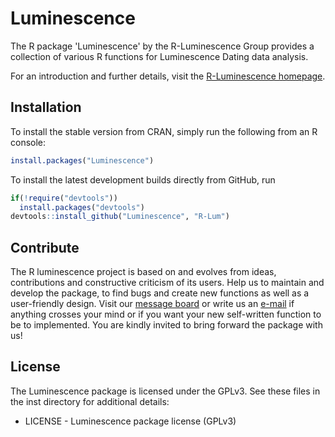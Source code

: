 # Luminescence

The R package 'Luminescence' by the R-Luminescence Group provides a collection of various R functions for Luminescence Dating data analysis.

For an introduction and further details, visit the [R-Luminescence homepage](http://www.r-luminescence.de).

## Installation

To install the stable version from CRAN, simply run the following from an R console:

```r
install.packages("Luminescence")
```


To install the latest development builds directly from GitHub, run

```r
if(!require("devtools"))
  install.packages("devtools")
devtools::install_github("Luminescence", "R-Lum")
```

## Contribute

The R luminescence project is based on and evolves from ideas, contributions and constructive criticism of its users. Help us to maintain and develop the package, to find bugs and create new functions as well as a user-friendly design. Visit our [message board](https://forum.r-luminescence.de) or write us an [e-mail](mailto:team@r-luminescence.de) if anything crosses your mind or if you want your new self-written function to be to implemented. You are kindly invited to bring forward the package with us!

## License

The Luminescence package is licensed under the GPLv3. See these files in the inst directory for additional details:

- LICENSE - Luminescence package license (GPLv3)
